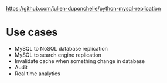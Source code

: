 https://github.com/julien-duponchelle/python-mysql-replication

# Use cases
- MySQL to NoSQL database replication
- MySQL to search engine replication
- Invalidate cache when something change in database
- Audit
- Real time analytics